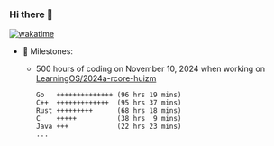 ### Hi there 👋

<!--
**huizm/huizm** is a ✨ _special_ ✨ repository because its `README.md` (this file) appears on your GitHub profile.

Here are some ideas to get you started:

- 🔭 I’m currently working on ...
- 🌱 I’m currently learning ...
- 👯 I’m looking to collaborate on ...
- 🤔 I’m looking for help with ...
- 💬 Ask me about ...
- 📫 How to reach me: ...
- 😄 Pronouns: ...
- ⚡ Fun fact: ...
-->

[![wakatime](https://wakatime.com/badge/user/ac97d4aa-411c-4e40-bae4-c9f49ffb893e.svg)](https://wakatime.com/@ac97d4aa-411c-4e40-bae4-c9f49ffb893e)

- 🗿 Milestones:

  - 500 hours of coding on November 10, 2024 when working on [LearningOS/2024a-rcore-huizm](https://github.com/LearningOS/2024a-rcore-huizm)

    ```
    Go   ++++++++++++++ (96 hrs 19 mins)
    C++  +++++++++++++  (95 hrs 37 mins)
    Rust +++++++++      (68 hrs 18 mins)
    C    +++++          (38 hrs  9 mins)
    Java +++            (22 hrs 23 mins)
    ...
    ```
